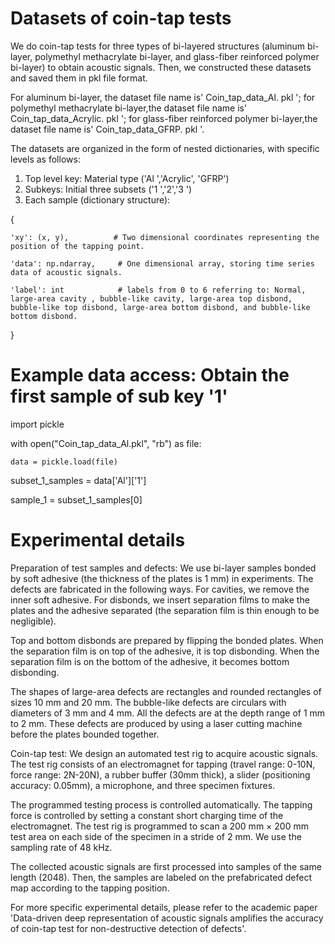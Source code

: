 # Datasets of coin-tap tests
We do coin-tap tests for three types of bi-layered structures (aluminum bi-layer, polymethyl methacrylate bi-layer, and glass-fiber reinforced polymer bi-layer) to obtain acoustic signals. Then, we constructed these datasets and saved them in pkl file format. 

For aluminum bi-layer, the dataset file name is' Coin_tap_data_Al. pkl '; for polymethyl methacrylate bi-layer,the dataset file name is' Coin_tap_data_Acrylic. pkl '; for glass-fiber reinforced polymer bi-layer,the dataset file name is' Coin_tap_data_GFRP. pkl '.

The datasets are organized in the form of nested dictionaries, with specific levels as follows:
1. Top level key: Material type ('Al ','Acrylic', 'GFRP')
2. Subkeys: Initial three subsets ('1 ','2','3 ')
3. Each sample (dictionary structure):
   
{

    'xy': (x, y),          # Two dimensional coordinates representing the position of the tapping point.
    
    'data': np.ndarray,     # One dimensional array, storing time series data of acoustic signals.
    
    'label': int            # labels from 0 to 6 referring to: Normal, large-area cavity , bubble-like cavity, large-area top disbond, bubble-like top disbond, large-area bottom disbond, and bubble-like bottom disbond.
    
}

# Example data access: Obtain the first sample of sub key '1'
import pickle

with open("Coin_tap_data_Al.pkl", "rb") as file:

    data = pickle.load(file)
    
subset_1_samples = data['Al']['1']

sample_1 = subset_1_samples[0] 

# Experimental details
Preparation of test samples and defects: We use bi-layer samples bonded by soft adhesive (the thickness of the plates is 1 mm) in experiments. The defects are fabricated in the following ways. For cavities, we remove the inner soft adhesive. For disbonds, we insert separation films to make the plates and the adhesive separated (the separation film is thin enough to be negligible). 

Top and bottom disbonds are prepared by flipping the bonded plates. When the separation film is on top of the adhesive, it is top disbonding. When the separation film is on the bottom of the adhesive, it becomes bottom disbonding. 

The shapes of large-area defects are rectangles and rounded rectangles of sizes 10 mm and 20 mm. The bubble-like defects are circulars with diameters of 3 mm and 4 mm. All the defects are at the depth range of 1 mm to 2 mm. These defects are produced by using a laser cutting machine before the plates bounded together.

Coin-tap test: We design an automated test rig to acquire acoustic signals. The test rig consists of an electromagnet for tapping (travel range: 0-10N, force range: 2N-20N), a rubber buffer (30mm thick), a slider (positioning accuracy: 0.05mm), a microphone, and three specimen fixtures. 

The programmed testing process is controlled automatically. The tapping force is controlled by setting a constant short charging time of the electromagnet. The test rig is programmed to scan a 200 mm × 200 mm test area on each side of the specimen in a stride of 2 mm. We use the sampling rate of 48 kHz. 

The collected acoustic signals are first processed into samples of the same length (2048). Then, the samples are labeled on the prefabricated defect map according to the tapping position.

For more specific experimental details, please refer to the academic paper 'Data-driven deep representation of acoustic signals amplifies the accuracy of coin-tap test for non-destructive detection of defects'.
